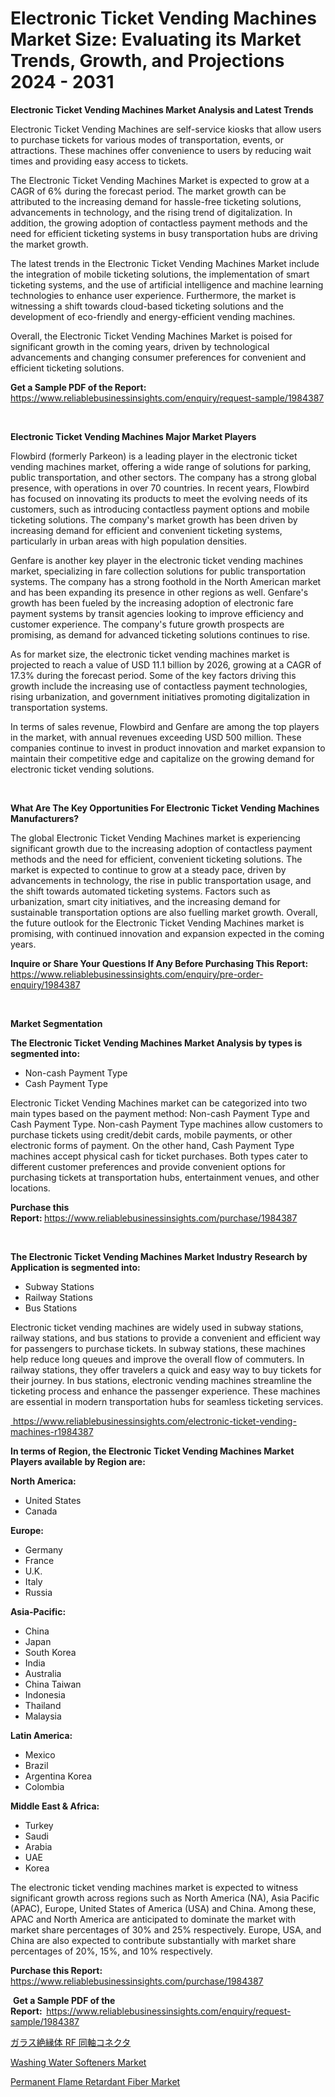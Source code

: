 <p><h1>Electronic Ticket Vending Machines Market Size: Evaluating its Market Trends, Growth, and Projections 2024 - 2031</h1></p><p><strong>Electronic Ticket Vending Machines Market Analysis and Latest Trends</strong></p>
<p><p>Electronic Ticket Vending Machines are self-service kiosks that allow users to purchase tickets for various modes of transportation, events, or attractions. These machines offer convenience to users by reducing wait times and providing easy access to tickets.</p><p>The Electronic Ticket Vending Machines Market is expected to grow at a CAGR of 6% during the forecast period. The market growth can be attributed to the increasing demand for hassle-free ticketing solutions, advancements in technology, and the rising trend of digitalization. In addition, the growing adoption of contactless payment methods and the need for efficient ticketing systems in busy transportation hubs are driving the market growth.</p><p>The latest trends in the Electronic Ticket Vending Machines Market include the integration of mobile ticketing solutions, the implementation of smart ticketing systems, and the use of artificial intelligence and machine learning technologies to enhance user experience. Furthermore, the market is witnessing a shift towards cloud-based ticketing solutions and the development of eco-friendly and energy-efficient vending machines.</p><p>Overall, the Electronic Ticket Vending Machines Market is poised for significant growth in the coming years, driven by technological advancements and changing consumer preferences for convenient and efficient ticketing solutions.</p></p>
<p><strong>Get a Sample PDF of the Report:&nbsp;</strong> <a href="https://www.reliablebusinessinsights.com/enquiry/request-sample/1984387">https://www.reliablebusinessinsights.com/enquiry/request-sample/1984387</a></p>
<p>&nbsp;</p>
<p><strong>Electronic Ticket Vending Machines Major Market Players</strong></p>
<p><p>Flowbird (formerly Parkeon) is a leading player in the electronic ticket vending machines market, offering a wide range of solutions for parking, public transportation, and other sectors. The company has a strong global presence, with operations in over 70 countries. In recent years, Flowbird has focused on innovating its products to meet the evolving needs of its customers, such as introducing contactless payment options and mobile ticketing solutions. The company's market growth has been driven by increasing demand for efficient and convenient ticketing systems, particularly in urban areas with high population densities.</p><p>Genfare is another key player in the electronic ticket vending machines market, specializing in fare collection solutions for public transportation systems. The company has a strong foothold in the North American market and has been expanding its presence in other regions as well. Genfare's growth has been fueled by the increasing adoption of electronic fare payment systems by transit agencies looking to improve efficiency and customer experience. The company's future growth prospects are promising, as demand for advanced ticketing solutions continues to rise.</p><p>As for market size, the electronic ticket vending machines market is projected to reach a value of USD 11.1 billion by 2026, growing at a CAGR of 17.3% during the forecast period. Some of the key factors driving this growth include the increasing use of contactless payment technologies, rising urbanization, and government initiatives promoting digitalization in transportation systems.</p><p>In terms of sales revenue, Flowbird and Genfare are among the top players in the market, with annual revenues exceeding USD 500 million. These companies continue to invest in product innovation and market expansion to maintain their competitive edge and capitalize on the growing demand for electronic ticket vending solutions.</p></p>
<p>&nbsp;</p>
<p><strong>What Are The Key Opportunities For Electronic Ticket Vending Machines Manufacturers?</strong></p>
<p><p>The global Electronic Ticket Vending Machines market is experiencing significant growth due to the increasing adoption of contactless payment methods and the need for efficient, convenient ticketing solutions. The market is expected to continue to grow at a steady pace, driven by advancements in technology, the rise in public transportation usage, and the shift towards automated ticketing systems. Factors such as urbanization, smart city initiatives, and the increasing demand for sustainable transportation options are also fuelling market growth. Overall, the future outlook for the Electronic Ticket Vending Machines market is promising, with continued innovation and expansion expected in the coming years.</p></p>
<p><strong>Inquire or Share Your Questions If Any Before Purchasing This Report:</strong> <a href="https://www.reliablebusinessinsights.com/enquiry/pre-order-enquiry/1984387">https://www.reliablebusinessinsights.com/enquiry/pre-order-enquiry/1984387</a></p>
<p>&nbsp;</p>
<p><strong>Market Segmentation</strong></p>
<p><strong>The Electronic Ticket Vending Machines Market Analysis by types is segmented into:</strong></p>
<p><ul><li>Non-cash Payment Type</li><li>Cash Payment Type</li></ul></p>
<p><p>Electronic Ticket Vending Machines market can be categorized into two main types based on the payment method: Non-cash Payment Type and Cash Payment Type. Non-cash Payment Type machines allow customers to purchase tickets using credit/debit cards, mobile payments, or other electronic forms of payment. On the other hand, Cash Payment Type machines accept physical cash for ticket purchases. Both types cater to different customer preferences and provide convenient options for purchasing tickets at transportation hubs, entertainment venues, and other locations.</p></p>
<p><strong>Purchase this Report:&nbsp;</strong><a href="https://www.reliablebusinessinsights.com/purchase/1984387">https://www.reliablebusinessinsights.com/purchase/1984387</a></p>
<p>&nbsp;</p>
<p><strong>The Electronic Ticket Vending Machines Market Industry Research by Application is segmented into:</strong></p>
<p><ul><li>Subway Stations</li><li>Railway Stations</li><li>Bus Stations</li></ul></p>
<p><p>Electronic ticket vending machines are widely used in subway stations, railway stations, and bus stations to provide a convenient and efficient way for passengers to purchase tickets. In subway stations, these machines help reduce long queues and improve the overall flow of commuters. In railway stations, they offer travelers a quick and easy way to buy tickets for their journey. In bus stations, electronic vending machines streamline the ticketing process and enhance the passenger experience. These machines are essential in modern transportation hubs for seamless ticketing services.</p></p>
<p><a href="https://www.reliablebusinessinsights.com/electronic-ticket-vending-machines-r1984387">&nbsp;https://www.reliablebusinessinsights.com/electronic-ticket-vending-machines-r1984387</a></p>
<p><strong>In terms of Region, the Electronic Ticket Vending Machines Market Players available by Region are:</strong></p>
<p>
    <p> <strong> North America: </strong>
        <ul>
            <li>United States</li>
            <li>Canada</li>
        </ul>
        </p> 
    <p> <strong> Europe: </strong>
        <ul>
            <li>Germany</li>
            <li>France</li>
            <li>U.K.</li>
            <li>Italy</li>
            <li>Russia</li>
        </ul>
        </p> 
    <p> <strong> Asia-Pacific: </strong>
        <ul>
            <li>China</li>
            <li>Japan</li>
            <li>South Korea</li>
            <li>India</li>
            <li>Australia</li>
            <li>China Taiwan</li>
            <li>Indonesia</li>
            <li>Thailand</li>
            <li>Malaysia</li>
        </ul>
        </p> 
    <p> <strong> Latin America: </strong>
        <ul>
            <li>Mexico</li>
            <li>Brazil</li>
            <li>Argentina Korea</li>
            <li>Colombia</li>
        </ul>
        </p> 
    <p> <strong> Middle East & Africa: </strong>
        <ul>
            <li>Turkey</li>
            <li>Saudi</li>
            <li>Arabia</li>
            <li>UAE</li>
            <li>Korea</li>
        </ul>
    </p>
    </p>
<p><p>The electronic ticket vending machines market is expected to witness significant growth across regions such as North America (NA), Asia Pacific (APAC), Europe, United States of America (USA) and China. Among these, APAC and North America are anticipated to dominate the market with market share percentages of 30% and 25% respectively. Europe, USA, and China are also expected to contribute substantially with market share percentages of 20%, 15%, and 10% respectively.</p></p>
<p><strong>Purchase this Report: </strong><a href="https://www.reliablebusinessinsights.com/purchase/1984387">https://www.reliablebusinessinsights.com/purchase/1984387</a></p>
<p>&nbsp;<strong>Get a Sample PDF of the Report:&nbsp;&nbsp;</strong><a href="https://www.reliablebusinessinsights.com/enquiry/request-sample/1984387">https://www.reliablebusinessinsights.com/enquiry/request-sample/1984387</a></p>
<p><strong></strong></p>
<p><p><a href="https://github.com/TysonKub/Market-Research-Report-List-1/blob/main/1920991165161.md">ガラス絶縁体 RF 同軸コネクタ</a></p><p><a href="https://www.linkedin.com/pulse/washing-water-softeners-market-investigation-amp-industry-ozwpc">Washing Water Softeners Market</a></p><p><a href="https://www.linkedin.com/pulse/in-depth-analysis-global-permanent-flame-retardant-ltxnc">Permanent Flame Retardant Fiber Market</a></p></p>